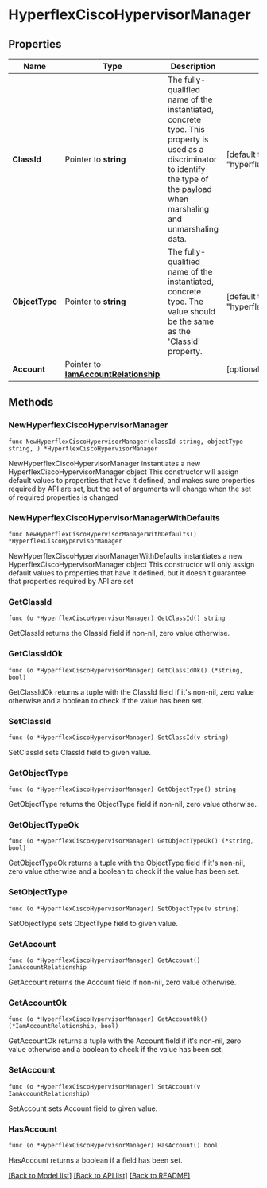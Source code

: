 # HyperflexCiscoHypervisorManager

## Properties

Name | Type | Description | Notes
------------ | ------------- | ------------- | -------------
**ClassId** | Pointer to **string** | The fully-qualified name of the instantiated, concrete type. This property is used as a discriminator to identify the type of the payload when marshaling and unmarshaling data. | [default to "hyperflex.CiscoHypervisorManager"]
**ObjectType** | Pointer to **string** | The fully-qualified name of the instantiated, concrete type. The value should be the same as the &#39;ClassId&#39; property. | [default to "hyperflex.CiscoHypervisorManager"]
**Account** | Pointer to [**IamAccountRelationship**](IamAccountRelationship.md) |  | [optional] 

## Methods

### NewHyperflexCiscoHypervisorManager

`func NewHyperflexCiscoHypervisorManager(classId string, objectType string, ) *HyperflexCiscoHypervisorManager`

NewHyperflexCiscoHypervisorManager instantiates a new HyperflexCiscoHypervisorManager object
This constructor will assign default values to properties that have it defined,
and makes sure properties required by API are set, but the set of arguments
will change when the set of required properties is changed

### NewHyperflexCiscoHypervisorManagerWithDefaults

`func NewHyperflexCiscoHypervisorManagerWithDefaults() *HyperflexCiscoHypervisorManager`

NewHyperflexCiscoHypervisorManagerWithDefaults instantiates a new HyperflexCiscoHypervisorManager object
This constructor will only assign default values to properties that have it defined,
but it doesn't guarantee that properties required by API are set

### GetClassId

`func (o *HyperflexCiscoHypervisorManager) GetClassId() string`

GetClassId returns the ClassId field if non-nil, zero value otherwise.

### GetClassIdOk

`func (o *HyperflexCiscoHypervisorManager) GetClassIdOk() (*string, bool)`

GetClassIdOk returns a tuple with the ClassId field if it's non-nil, zero value otherwise
and a boolean to check if the value has been set.

### SetClassId

`func (o *HyperflexCiscoHypervisorManager) SetClassId(v string)`

SetClassId sets ClassId field to given value.


### GetObjectType

`func (o *HyperflexCiscoHypervisorManager) GetObjectType() string`

GetObjectType returns the ObjectType field if non-nil, zero value otherwise.

### GetObjectTypeOk

`func (o *HyperflexCiscoHypervisorManager) GetObjectTypeOk() (*string, bool)`

GetObjectTypeOk returns a tuple with the ObjectType field if it's non-nil, zero value otherwise
and a boolean to check if the value has been set.

### SetObjectType

`func (o *HyperflexCiscoHypervisorManager) SetObjectType(v string)`

SetObjectType sets ObjectType field to given value.


### GetAccount

`func (o *HyperflexCiscoHypervisorManager) GetAccount() IamAccountRelationship`

GetAccount returns the Account field if non-nil, zero value otherwise.

### GetAccountOk

`func (o *HyperflexCiscoHypervisorManager) GetAccountOk() (*IamAccountRelationship, bool)`

GetAccountOk returns a tuple with the Account field if it's non-nil, zero value otherwise
and a boolean to check if the value has been set.

### SetAccount

`func (o *HyperflexCiscoHypervisorManager) SetAccount(v IamAccountRelationship)`

SetAccount sets Account field to given value.

### HasAccount

`func (o *HyperflexCiscoHypervisorManager) HasAccount() bool`

HasAccount returns a boolean if a field has been set.


[[Back to Model list]](../README.md#documentation-for-models) [[Back to API list]](../README.md#documentation-for-api-endpoints) [[Back to README]](../README.md)


